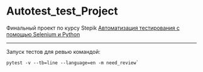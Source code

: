 # Autotest_test_Project
Финальный проект по курсу Stepik [Автоматизация тестирования с помощью Selenium и Python](https://stepik.org/course/575)

----------
Запуск тестов для ревью командой:

    pytest -v --tb=line --language=en -m need_review`
